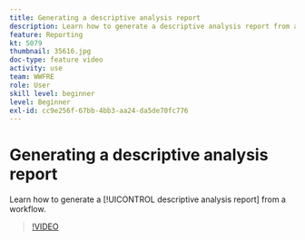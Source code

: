 ```yaml
---
title: Generating a descriptive analysis report
description: Learn how to generate a descriptive analysis report from a workflow in Adobe Campaign Classic.
feature: Reporting
kt: 5079
thumbnail: 35616.jpg
doc-type: feature video
activity: use
team: WWFRE
role: User
skill level: beginner
level: Beginner
exl-id: cc9e256f-67bb-4bb3-aa24-da5de70fc776
---
```

# Generating a descriptive analysis report

Learn how to generate a [!UICONTROL descriptive analysis report] from a workflow.

>[!VIDEO](https://video.tv.adobe.com/v/35616?quality=12)
